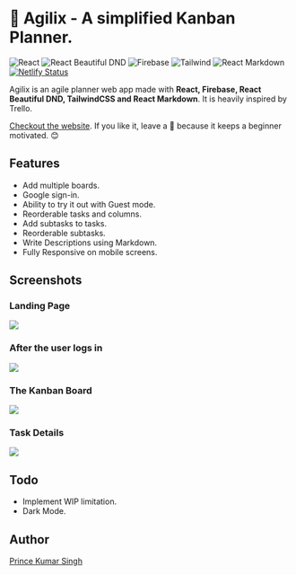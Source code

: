 # 🚀 Agilix - A simplified Kanban Planner.

![React](https://img.shields.io/badge/React-17.0.1-61dafb)
![React Beautiful DND](https://img.shields.io/badge/react_beautiful_dnd-^13.0.0-0baf7c)
![Firebase](https://img.shields.io/badge/Firebase-8.3.0-ffa611)
![Tailwind](https://img.shields.io/badge/Tailwind-2.0.3-06b6d4)
![React Markdown](https://img.shields.io/badge/react_markdown-^5.0.3-333383)
[![Netlify Status](https://api.netlify.com/api/v1/badges/7e065aaf-ae63-4df2-ba16-b9e7ba491bf5/deploy-status)](https://app.netlify.com/sites/agilix/deploys)

Agilix is an agile planner web app made with **React, Firebase, React Beautiful DND, TailwindCSS and React Markdown**. It is heavily inspired by Trello.

[Checkout the website](http://agilix.netlify.app). If you like it, leave a 🌟 because it keeps a beginner motivated. 😊

## Features
- Add multiple boards.
- Google sign-in.
- Ability to try it out with Guest mode.
- Reorderable tasks and columns.
- Add subtasks to tasks.
- Reorderable subtasks.
- Write Descriptions using Markdown.
- Fully Responsive on mobile screens.

## Screenshots

### Landing Page

<img src="https://github.com/drkPrince/agilix/blob/main/screenshots/landing.png" />

### After the user logs in

<img src="https://github.com/drkPrince/agilix/blob/main/screenshots/board-list.png" />

### The Kanban Board

<img src="https://github.com/drkPrince/agilix/blob/main/screenshots/kanban.png" />

### Task Details

<img src="https://github.com/drkPrince/agilix/blob/main/screenshots/details.png" />


## Todo

- Implement WIP limitation.
- Dark Mode.


## Author
[Prince Kumar Singh](http://twitter.com/drkPrns)

